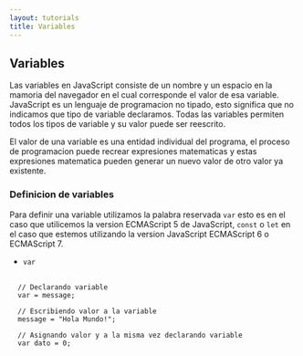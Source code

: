 ```yaml
---
layout: tutorials
title: Variables
---
```

<h2 class="tutorials-content__sub-title">Variables</h2>

<p class="tutorials-content__text">Las variables en JavaScript consiste de un nombre y un espacio en la mamoria del navegador en el cual corresponde el valor de esa variable. JavaScript es un lenguaje de programacion no tipado, esto significa que no indicamos que tipo de variable declaramos. Todas las variables permiten todos los tipos de variable y su valor puede ser reescrito.</p>

<p class="tutorials-content__text">El valor de una variable es una entidad individual del programa, el proceso de programacion puede recrear expresiones matematicas y estas expresiones matematica pueden generar un nuevo valor de otro valor ya existente.</p>

<h3 class="tutorials-content__sub-title">Definicion de variables</h3>

<p class="tutorials-content__text">Para definir una variable utilizamos la palabra reservada <code class="tutorials__code">var</code> esto es en el caso que utilicemos la version ECMAScript 5 de JavaScript, <code class="tutorials__code">const</code> o <code class="tutorials__code">let</code> en el caso que estemos utilizando la version JavaScript ECMAScript 6 o ECMAScript 7.</p>

<ul class="tutorials-content__list">
  <li class="tutorials-content__list-element" ><code class="tutorials__code">var</code></li>
</ul>

<pre>
  <code class="language-javascript">
  // Declarando variable
  var = message;

  // Escribiendo valor a la variable
  message = "Hola Mundo!";

  // Asignando valor y a la misma vez declarando variable
  var dato = 0;
  </code>
</pre>
